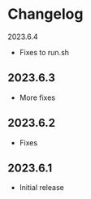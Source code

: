 # Changelog

2023.6.4

* Fixes to run.sh

## 2023.6.3

* More fixes

## 2023.6.2

* Fixes

## 2023.6.1

* Initial release

